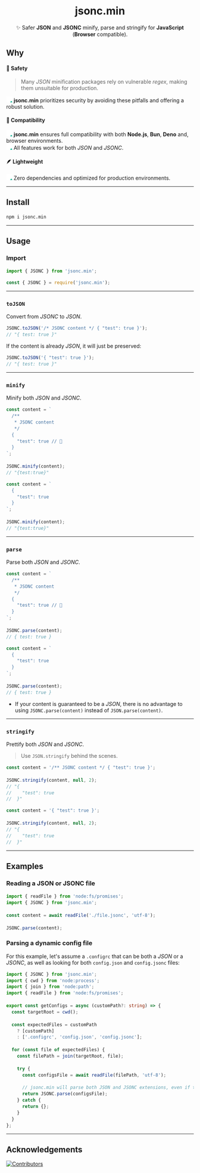 <h1 align="center">jsonc.min</h1>
<p align="center">✨ Safer <strong>JSON</strong> and <strong>JSONC</strong> minify, parse and stringify for <strong>JavaScript</strong> (<strong>Browser</strong> compatible).

## Why

#### 🔐 Safety

> Many _JSON_ minification packages rely on vulnerable _regex_, making them unsuitable for production.

<img width="16" height="16" alt="check" src="https://raw.githubusercontent.com/wellwelwel/jsonc.min/main/.github/assets/readme/check.svg"> **jsonc.min** prioritizes security by avoiding these pitfalls and offering a robust solution.

#### 🤝 Compatibility

<img width="16" height="16" alt="check" src="https://raw.githubusercontent.com/wellwelwel/jsonc.min/main/.github/assets/readme/check.svg"> **jsonc.min** ensures full compatibility with both **Node.js**, **Bun**, **Deno** and, browser environments.<br />
<img width="16" height="16" alt="check" src="https://raw.githubusercontent.com/wellwelwel/jsonc.min/main/.github/assets/readme/check.svg"> All features work for both _JSON_ and _JSONC_.

#### 🪶 Lightweight

<img width="16" height="16" alt="check" src="https://raw.githubusercontent.com/wellwelwel/jsonc.min/main/.github/assets/readme/check.svg"> Zero dependencies and optimized for production environments.

---

## Install

```bash
npm i jsonc.min
```

---

## Usage

### Import

```js
import { JSONC } from 'jsonc.min';
```

```js
const { JSONC } = require('jsonc.min');
```

---

### `toJSON`

Convert from _JSONC_ to _JSON_.

```js
JSONC.toJSON('/* JSONC content */ { "test": true }');
// "{ test: true }"
```

If the content is already _JSON_, it will just be preserved:

```js
JSONC.toJSON('{ "test": true }');
// "{ test: true }"
```

---

### `minify`

Minify both _JSON_ and _JSONC_.

```js
const content = `
  /**
   * JSONC content
   */
  {
    "test": true // 🔬
  }
`;

JSONC.minify(content);
// "{test:true}"
```

```js
const content = `
  {
    "test": true
  }
`;

JSONC.minify(content);
// "{test:true}"
```

---

### `parse`

Parse both _JSON_ and _JSONC_.

```js
const content = `
  /**
   * JSONC content
   */
  {
    "test": true // 🔬
  }
`;

JSONC.parse(content);
// { test: true }
```

```js
const content = `
  {
    "test": true
  }
`;

JSONC.parse(content);
// { test: true }
```

- If your content is guaranteed to be a _JSON_, there is no advantage to using `JSONC.parse(content)` instead of `JSON.parse(content)`.

---

### `stringify`

Prettify both _JSON_ and _JSONC_.

> Use `JSON.stringify` behind the scenes.

```js
const content = '/** JSONC content */ { "test": true }';

JSONC.stringify(content, null, 2);
// "{
//    "test": true
//  }"
```

```js
const content = '{ "test": true }';

JSONC.stringify(content, null, 2);
// "{
//    "test": true
//  }"
```

---

## Examples

### Reading a JSON or JSONC file

```ts
import { readFile } from 'node:fs/promises';
import { JSONC } from 'jsonc.min';

const content = await readFile('./file.jsonc', 'utf-8');

JSONC.parse(content);
```

### Parsing a dynamic config file

For this example, let's assume a `.configrc` that can be both a _JSON_ or a _JSONC_, as well as looking for both `config.json` and `config.jsonc` files:

```ts
import { JSONC } from 'jsonc.min';
import { cwd } from 'node:process';
import { join } from 'node:path';
import { readFile } from 'node:fs/promises';

export const getConfigs = async (customPath?: string) => {
  const targetRoot = cwd();

  const expectedFiles = customPath
    ? [customPath]
    : ['.configrc', 'config.json', 'config.jsonc'];

  for (const file of expectedFiles) {
    const filePath = join(targetRoot, file);

    try {
      const configsFile = await readFile(filePath, 'utf-8');

      // jsonc.min will parse both JSON and JSONC extensions, even if there is no extension.
      return JSONC.parse(configsFile);
    } catch {
      return {};
    }
  }
};
```

---

## Acknowledgements

[![Contributors](https://img.shields.io/github/contributors/wellwelwel/jsonc.min?label=Contributors)](https://github.com/wellwelwel/jsonc.min/graphs/contributors)
